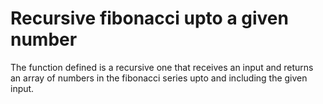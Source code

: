 # Recursive fibonacci upto a given number

The function defined is a recursive one that receives an input and returns an array of numbers in the fibonacci series 
upto and including the given input. 

